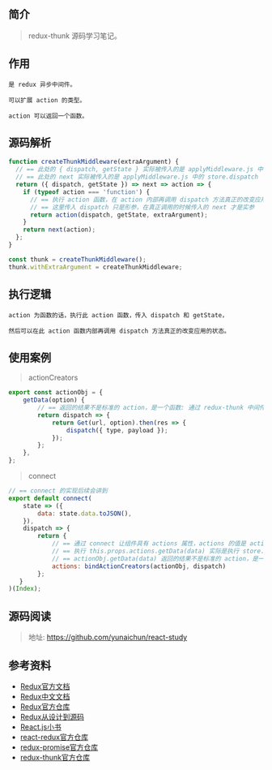 ## 简介

> redux-thunk 源码学习笔记。

## 作用

```text
是 redux 异步中间件。

可以扩展 action 的类型。

action 可以返回一个函数。
```

## 源码解析

```js
function createThunkMiddleware(extraArgument) {
  // == 此处的 { dispatch, getState } 实际被传入的是 applyMiddleware.js 中的 middlewareAPI
  // == 此处的 next 实际被传入的是 applyMiddleware.js 中的 store.dispatch
  return ({ dispatch, getState }) => next => action => {
    if (typeof action === 'function') {
      // == 执行 action 函数，在 action 内部再调用 dispatch 方法真正的改变应用的状态
      // == 这里传入 dispatch 只是形参，在真正调用的时候传入的 next 才是实参
      return action(dispatch, getState, extraArgument);
    }
    return next(action);
  };
}

const thunk = createThunkMiddleware();
thunk.withExtraArgument = createThunkMiddleware;
```

## 执行逻辑

```text
action 为函数的话，执行此 action 函数，传入 dispatch 和 getState，

然后可以在此 action 函数内部再调用 dispatch 方法真正的改变应用的状态。
```

## 使用案例

> actionCreators

```js
export const actionObj = {
    getData(option) {
        // == 返回的结果不是标准的 action，是一个函数: 通过 redux-thunk 中间件处理
        return dispatch => {
            return Get(url, option).then(res => {
                dispatch({ type, payload });
            });
        };
    },
};
```

> connect

```js
// == connect 的实现后续会讲到
export default connect(
    state => ({
        data: state.data.toJSON(),
    }),
    dispatch => {
        return {
            // == 通过 connect 让组件具有 actions 属性，actions 的值是 actionObj 对象，后续讲 connect 会讲到
            // == 执行 this.props.actions.getData(data) 实际是执行 store.dispatch(actionObj.getData())
            // == actionObj.getData(data) 返回的结果不是标准的 action，是一个函数
            actions: bindActionCreators(actionObj, dispatch)
        };
   }
)(Index);
```

## 源码阅读

> 地址: https://github.com/yunaichun/react-study

## 参考资料

- [Redux官方文档](https://redux.js.org/introduction/getting-started)
- [Redux中文文档](http://cn.redux.js.org/)
- [Redux官方仓库](https://github.com/reduxjs/redux)
- [Redux从设计到源码](https://tech.meituan.com/2017/07/14/redux-design-code.html)
- [React.js小书](http://huziketang.mangojuice.top/books/react/lesson30)
- [react-redux官方仓库](https://github.com/reduxjs/react-redux)
- [redux-promise官方仓库](https://github.com/redux-utilities/redux-promise)
- [redux-thunk官方仓库](https://github.com/reduxjs/redux-thunk)

